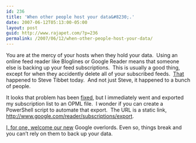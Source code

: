 ```yaml
---
id: 236
title: 'When other people host your data&#8230;.'
date: 2007-06-12T05:13:00-05:00
layout: post
guid: http://www.rajapet.com/?p=236
permalink: /2007/06/12/when-other-people-host-your-data/
---
```

You are at the mercy of your hosts when they hold your data.  Using an online feed reader like Bloglines or Google Reader means that someone else is backing up your feed subscriptions.  This is usually a good thing, except for when they accidently delete all of your subscribed feeds.  [That](http://blog.stevex.net/index.php/2007/06/11/uh-oh/trackback/ "Uh oh.") happened to Steve Tibbet today.  And not just Steve, it happened to a bunch of people.

It looks that problem has been [fixed](http://groups.google.com/group/Google-Labs-Reader/browse_thread/thread/4fc3506602be4b69/8efe5ee18dac8d09#8efe5ee18dac8d09 "URGENT from the Reader team..."), but I immediately went and exported my subscription list to an OPML file.  I wonder if you can create a PowerShell script to automate that export.  The URL is a static link, <http://www.google.com/reader/subscriptions/export>.

[I, for one, welcome our new](http://itre.cis.upenn.edu/~myl/languagelog/archives/000399.html) Google overlords. Even so, things break and you can&#8217;t rely on them to back up your data.